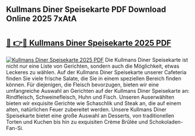 ## Kullmans Diner Speisekarte PDF Download Online 2025 7xAtA

# <h2><a href="http://gcbfa9p.nevu.top/?p=Kullmans+Diner+Speisekarte">🔗 👉🔴 Kullmans Diner Speisekarte 2025 PDF</a></h2>

[![Kullmans Diner Speisekarte 2025 PDF](https://i.imgur.com/dBaPXMq.png)](http://gcbfa9p.nevu.top/?p=Kullmans+Diner+Speisekarte)
Die Kullmans Diner Speisekarte ist nicht nur eine Liste von Gerichten, sondern auch die Möglichkeit, etwas Leckeres zu wählen. Auf der Kullmans Diner Speisekarte unserer Cafeteria finden Sie viele frische Salate, die Sie in einem speziellen Bereich finden können. Für diejenigen, die Fleisch bevorzugen, bieten wir eine umfangreiche Auswahl an Gerichten auf der Kullmans Diner Speisekarte an: Rindfleisch, Schweinefleisch, Huhn und Fisch. Unseren Auserwählten bieten wir exquisite Gerichte wie Schaschlik und Steak an, die auf einem alten, natürlichen Feuer zubereitet werden. Unsere Kullmans Diner Speisekarte bietet eine große Auswahl an Desserts, von traditionellen Torten und Kuchen bis hin zu exquisiten Crème Brûlée und Schokoladen-Fan-Si.
